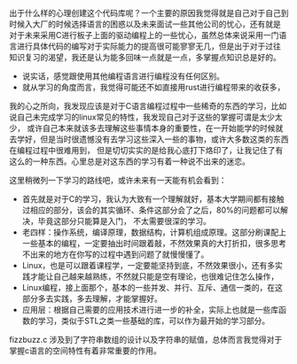 出于什么样的心理创建这个代码库呢？一个主要的原因我觉得就是自己对于自己到时候入大厂的时候选择语言的困惑以及未来面试一些其他公司的忧心，还有就是
对于未来采用C进行板子上面的驱动编程上的一些忧心，虽然总体来说采用一门语言进行具体代码的编写对于实际能力的提高很可能寥寥无几，但是出于对于过往
知识复习的渴望，我还是认为能多回味一点就是一点，多掌握点知识总是好的。

- 说实话，感觉跟使用其他编程语言进行编程没有任何区别。
- 就从学习的角度而言，我觉得可能还不如直接用rust进行编程带来的收获多，

我的心之所向，我发现应该是对于C语言编程过程中一些稀奇的东西的学习，比如说自己未完成学习的linux常见的特性，我发现自己对于这些的掌握可谓是太少太少，
或许自己本来就该多去理解这些事情本身的重要性，在一开始能学的时候就去学好，但是当时很遗憾没有去学习这些深入一些的事物，或许大多数这类的东西在编程过程中很难用到，
但是切切实实的是给我心底打下烙印了，让我记住了有这么的一种东西。心里总是对这东西的学习有着一种说不出来的迷恋。

这里稍微列一下学习的路线吧，或许未来有一天能有机会看到：
- 首先就是对于C的学习，我认为大致有一个理解就好，基本大学期间都有接触过相应的部分，该会的其实循环、条件这部分会了之后，80%的问题都可以解决，毕竟这部分只能算是入门，
不太需要很深的学习。
- 老四样：操作系统，编译原理，数据结构，计算机组成原理。这部分刷课配上一些基本的编程，一定要抽出时间跟着敲，不然效果真的大打折扣，很多思考不出来的地方在你写的过程中遇到问题了就慢慢懂了。
- Linux，也是可以跟着课程学，一定要能坚持到底，不然效果很小，还有多实践才能让自己越来越熟练，不然就只能是空有理论，也很难记住怎么操作，
- Linux编程，接上面那个，基本的一些并发、并行、互斥、通信一类的，在这部分多去实践，多去理解，才能掌握好。
- 应用层：根据自己需要的应用技术进行进一步的补全，实际上也就是一些库函数的学习，类似于STL之类一些基础的库，可以作为最开始的学习部分。

fizzbuzz.c 涉及到了字符串数组的设计以及字符串的赋值，总体而言我觉得对于掌握c语言的空间特性有着非常重要的作用。